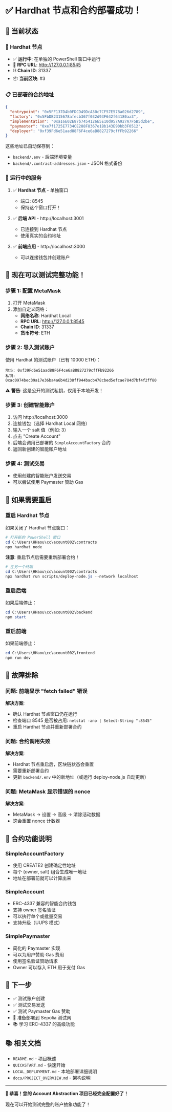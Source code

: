 # ✅ Hardhat 节点和合约部署成功！

## 🎉 当前状态

### 🔗 Hardhat 节点
- ✅ **运行中**: 在单独的 PowerShell 窗口中运行
- 📡 **RPC URL**: http://127.0.0.1:8545
- ⛓️ **Chain ID**: 31337
- 📦 **当前区块**: #3

### 📋 已部署的合约地址

```json
{
  "entrypoint": "0x5FF137D4b0FDCD49DcA30c7CF57E578a026d2789",
  "factory": "0x5FbDB2315678afecb367f032d93F642f64180aa3",
  "implementation": "0xa16E02E87b7454126E5E10d957A927A7F5B5d2be",
  "paymaster": "0xe7f1725E7734CE288F8367e1Bb143E90bb3F0512",
  "deployer": "0xf39Fd6e51aad88F6F4ce6aB8827279cffFb92266"
}
```

这些地址已自动保存到：
- `backend/.env` - 后端环境变量
- `backend/.contract-addresses.json` - JSON 格式备份

### 🚀 运行中的服务

1. ✅ **Hardhat 节点** - 单独窗口
   - 端口: 8545
   - 保持这个窗口打开！
   
2. ✅ **后端 API** - http://localhost:3001
   - 已连接到 Hardhat 节点
   - 使用真实的合约地址
   
3. ✅ **前端应用** - http://localhost:3000
   - 可以连接钱包并创建账户

## 🎯 现在可以测试完整功能！

### 步骤 1: 配置 MetaMask

1. 打开 MetaMask
2. 添加自定义网络：
   - **网络名称**: Hardhat Local
   - **RPC URL**: http://127.0.0.1:8545
   - **Chain ID**: 31337
   - **货币符号**: ETH

### 步骤 2: 导入测试账户

使用 Hardhat 的测试账户（已有 10000 ETH）：

```
地址: 0xf39Fd6e51aad88F6F4ce6aB8827279cffFb92266
私钥: 0xac0974bec39a17e36ba4a6b4d238ff944bacb478cbed5efcae784d7bf4f2ff80
```

⚠️ **警告**: 这是公开的测试私钥，仅用于本地开发！

### 步骤 3: 创建智能账户

1. 访问 http://localhost:3000
2. 连接钱包（选择 Hardhat Local 网络）
3. 输入一个 salt 值（例如: 3）
4. 点击 "Create Account"
5. 后端会调用已部署的 `SimpleAccountFactory` 合约
6. 返回新创建的智能账户地址

### 步骤 4: 测试交易

- 使用创建的智能账户发送交易
- 可以尝试使用 Paymaster 赞助 Gas

## 🔄 如果需要重启

### 重启 Hardhat 节点

如果关闭了 Hardhat 节点窗口：

```powershell
# 打开新的 PowerShell 窗口
cd C:\Users\HHaou\cc\acount002\contracts
npx hardhat node
```

**注意**: 重启节点后需要重新部署合约！

```powershell
# 在另一个终端
cd C:\Users\HHaou\cc\acount002\contracts
npx hardhat run scripts/deploy-node.js --network localhost
```

### 重启后端

如果后端停止：

```powershell
cd C:\Users\HHaou\cc\acount002\backend
npm start
```

### 重启前端

如果前端停止：

```powershell
cd C:\Users\HHaou\cc\acount002\frontend
npm run dev
```

## 🐛 故障排除

### 问题: 前端显示 "fetch failed" 错误

**解决方案**: 
- 确认 Hardhat 节点窗口仍在运行
- 检查端口 8545 是否被占用: `netstat -ano | Select-String ":8545"`
- 重启 Hardhat 节点并重新部署合约

### 问题: 合约调用失败

**解决方案**:
- Hardhat 节点重启后，区块链状态会重置
- 需要重新部署合约
- 更新 `backend/.env` 中的新地址（或运行 deploy-node.js 自动更新）

### 问题: MetaMask 显示错误的 nonce

**解决方案**:
- MetaMask → 设置 → 高级 → 清除活动数据
- 这会重置 nonce 计数器

## 📝 合约功能说明

### SimpleAccountFactory
- 使用 CREATE2 创建确定性地址
- 每个 (owner, salt) 组合生成唯一地址
- 地址在部署前就可以计算出来

### SimpleAccount
- ERC-4337 兼容的智能合约钱包
- 支持 owner 签名验证
- 可以执行单个或批量交易
- 支持升级（UUPS 模式）

### SimplePaymaster
- 简化的 Paymaster 实现
- 可以为用户赞助 Gas 费用
- 使用签名验证赞助请求
- Owner 可以存入 ETH 用于支付 Gas

## 🎈 下一步

- ✅ 测试账户创建
- ✅ 测试交易发送
- ✅ 测试 Paymaster Gas 赞助
- 🚀 准备部署到 Sepolia 测试网
- 📚 学习 ERC-4337 的高级功能

## 📚 相关文档

- `README.md` - 项目概述
- `QUICKSTART.md` - 快速开始
- `LOCAL_DEPLOYMENT.md` - 本地部署详细说明
- `docs/PROJECT_OVERVIEW.md` - 架构说明

---

**🎊 恭喜！您的 Account Abstraction 项目已经完全配置好了！**

现在可以开始测试完整的账户抽象功能了！
